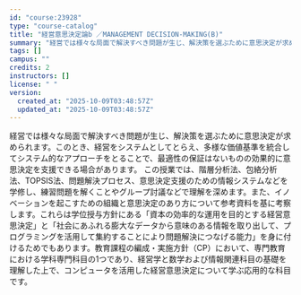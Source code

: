 ```yaml
---
id: "course:23928"
type: "course-catalog"
title: "経営意思決定論b ／MANAGEMENT DECISION-MAKING(B)"
summary: "経営では様々な局面で解決すべき問題が生じ、解決策を選ぶために意思決定が求められます。このとき、経営をシステムとしてとらえ、多様な価値基準を統合してシステム的なアプローチをとることで、最適性の保証はないものの効果的に意思決定を支援できる場合が…"
tags: []
campus: ""
credits: 2
instructors: []
license: " "
version:
  created_at: "2025-10-09T03:48:57Z"
  updated_at: "2025-10-09T03:48:57Z"
---
```


経営では様々な局面で解決すべき問題が生じ、解決策を選ぶために意思決定が求められます。このとき、経営をシステムとしてとらえ、多様な価値基準を統合してシステム的なアプローチをとることで、最適性の保証はないものの効果的に意思決定を支援できる場合があります。 この授業では、階層分析法、包絡分析法、TOPSIS法、問題解決プロセス、意思決定支援のための情報システムなどを学修し、練習問題を解くことやグループ討議などで理解を深めます。また、イノベーションを起こすための組織と意思決定のあり方について参考資料を基に考察します。これらは学位授与方針にある「資本の効率的な運用を目的とする経営意思決定」と「社会にあふれる膨大なデータから意味のある情報を取り出して、プログラミングを活用して集約することにより問題解決につなげる能力」を身に付けるためでもあります。教育課程の編成・実施方針（CP）において、専門教育における学科専門科目の1つであり、経営学と数学および情報関連科目の基礎を理解した上で、コンピュータを活用した経営意思決定について学ぶ応用的な科目です。
